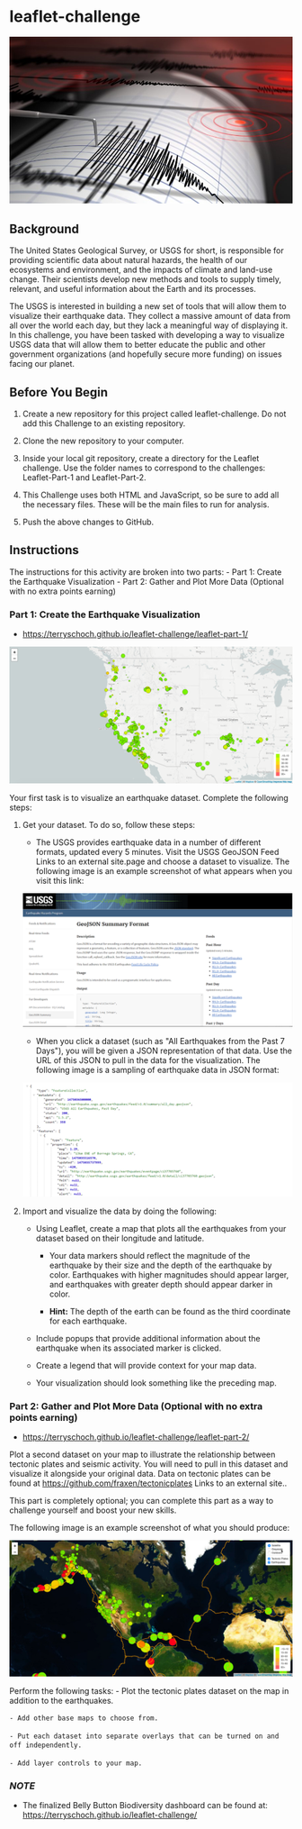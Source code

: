 # leaflet-challenge

![1-Earthquake](https://github.com/terryschoch/leaflet-challenge/blob/main/images/1-Earthquake.jpeg)

## Background
The United States Geological Survey, or USGS for short, is responsible for providing scientific data about natural hazards, the health of our ecosystems and environment, and the impacts of climate and land-use change. Their scientists develop new methods and tools to supply timely, relevant, and useful information about the Earth and its processes.

The USGS is interested in building a new set of tools that will allow them to visualize their earthquake data. They collect a massive amount of data from all over the world each day, but they lack a meaningful way of displaying it. In this challenge, you have been tasked with developing a way to visualize USGS data that will allow them to better educate the public and other government organizations (and hopefully secure more funding) on issues facing our planet.

## Before You Begin
1. Create a new repository for this project called leaflet-challenge. Do not add this Challenge to an existing repository.

2. Clone the new repository to your computer.

3. Inside your local git repository, create a directory for the Leaflet challenge. Use the folder names to correspond to the challenges: Leaflet-Part-1 and Leaflet-Part-2.

4. This Challenge uses both HTML and JavaScript, so be sure to add all the necessary files. These will be the main files to run for analysis.

5. Push the above changes to GitHub.


## Instructions
The instructions for this activity are broken into two parts:
    - Part 1: Create the Earthquake Visualization
    - Part 2: Gather and Plot More Data (Optional with no extra points earning)


### Part 1: Create the Earthquake Visualization
- https://terryschoch.github.io/leaflet-challenge/leaflet-part-1/

![2-BasicMap](https://github.com/terryschoch/leaflet-challenge/blob/main/images/2-BasicMap.jpeg)

Your first task is to visualize an earthquake dataset. Complete the following steps:
1. Get your dataset. To do so, follow these steps:
    - The USGS provides earthquake data in a number of different formats, updated every 5 minutes. Visit the USGS GeoJSON Feed Links to an external site.page and choose a dataset to visualize. The following image is an example screenshot of what appears when you visit this link:

    ![3-Data](https://github.com/terryschoch/leaflet-challenge/blob/main/images/3-Data.jpeg)


    - When you click a dataset (such as "All Earthquakes from the Past 7 Days"), you will be given a JSON representation of that data. Use the URL of this JSON to pull in the data for the visualization. The following image is a sampling of earthquake data in JSON format:

    ![4-JSON](https://github.com/terryschoch/leaflet-challenge/blob/main/images/4-JSON.jpeg)

2. Import and visualize the data by doing the following:
    - Using Leaflet, create a map that plots all the earthquakes from your dataset based on their longitude and latitude.

        - Your data markers should reflect the magnitude of the earthquake by their size and the depth of the earthquake by color. Earthquakes with higher magnitudes should appear larger, and earthquakes with greater depth should appear darker in color.

        - **Hint:** The depth of the earth can be found as the third coordinate for each earthquake.

    - Include popups that provide additional information about the earthquake when its associated marker is clicked.

     - Create a legend that will provide context for your map data.

     - Your visualization should look something like the preceding map.


### Part 2: Gather and Plot More Data (Optional with no extra points earning)
- https://terryschoch.github.io/leaflet-challenge/leaflet-part-2/

Plot a second dataset on your map to illustrate the relationship between tectonic plates and seismic activity. You will need to pull in this dataset and visualize it alongside your original data. Data on tectonic plates can be found at https://github.com/fraxen/tectonicplates Links to an external site..

This part is completely optional; you can complete this part as a way to challenge yourself and boost your new skills.

The following image is an example screenshot of what you should produce:

![5-Advanced](https://github.com/terryschoch/leaflet-challenge/blob/main/images/5-Advanced.jpeg)

Perform the following tasks:
    - Plot the tectonic plates dataset on the map in addition to the earthquakes.

    - Add other base maps to choose from.

    - Put each dataset into separate overlays that can be turned on and off independently.

    - Add layer controls to your map.



### *NOTE* ### 
- The finalized Belly Button Biodiversity dashboard can be found at: https://terryschoch.github.io/leaflet-challenge/